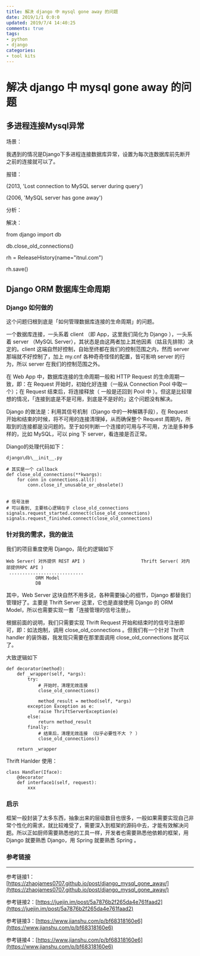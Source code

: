 ```yaml
---
title: 解决 django 中 mysql gone away 的问题
date: 2019/1/1 0:0:0
updated: 2019/7/4 14:40:25
comments: true
tags:
- python
- django
categories:
- tool kits
---
```



# 解决 django 中 mysql gone away 的问题

## 多进程连接Mysql异常

场景：

我遇到的情况是Django下多进程连接数据库异常，设置为每次连数据库前先断开之前的连接就可以了。

报错：

(2013, 'Lost connection to MySQL server during query') 

(2006, 'MySQL server has gone away') 

分析：

解决：

from django import db

db.close_old_connections()

rh = ReleaseHistory(name="itnul.com")

rh.save()





## Django ORM 数据库生命周期

### Django 如何做的

这个问题归根到底是「如何管理数据库连接的生命周期」的问题。

一个数据库连接，一头系着 client （即 App，这里我们简化为 Django ），一头系着 server （MySQL Server），其状态是由这两者加上其他因素（姑且先排除）决定的。client 这端自然好控制，自始至终都在我们的控制范围之内，然而 server 那端就不好控制了，加上 my.cnf 各种奇奇怪怪的配置，皆可影响 server 的行为，所以 server 在我们的控制范围之外。

在 Web App 中，数据库连接的生命周期一般和 HTTP Request 的生命周期一致，即：在 Request 开始时，初始化好连接（一般从 Connection Pool 中取一个）；在 Request 结束后，将连接释放（ 一般是还回到 Pool 中 ）。但这是比较理想的情况，「连接到底是不是可用，到底是不是好的」这个问题没有解决。

Django 的做法是：利用其信号机制（Django 中的一种解耦手段），在 Request 开始和结束的时候，将不可用的连接清理掉，从而确保整个 Request 周期内，所取到的连接都是没问题的。至于如何判断一个连接的可用与不可用，方法是多种多样的，比如 MySQL，可以 ping 下 server，看连接是否正常。

Diango的处理代码如下：

```
django\db\__init__.py

# 其实是一个 callback
def close_old_connections(**kwargs):
    for conn in connections.all():
        conn.close_if_unusable_or_obsolete()


# 信号注册
# 可以看到, 主要核心逻辑在于 close_old_connections
signals.request_started.connect(close_old_connections)
signals.request_finished.connect(close_old_connections)
```



### 针对我的需求，我的做法

我们的项目重度使用 Django，简化的逻辑如下

```
Web Server( 对外提供 REST API )                     Thrift Server( 对内部提供RPC API )
 ............................
           ORM Model
           DB
```

其中，Web Server 这块自然不用多说，各种需要操心的细节，Django 都替我们管理好了。主要是 Thrift Server 这里，它也是直接使用 Django 的 ORM Model，所以也需要实现一套「连接管理的信号注册」。

根据前面的说明，我们只需要实现 Thrift Request 开始和结束时的信号注册即可，即：如法炮制，调用 close_old_connections 。但我们有一个针对 Thrift handler 的装饰器，我发现只需要在那里面调用 close_old_connections 就可以了。

大致逻辑如下

```
def decorator(method):
    def _wrapper(self, *args):
        try:
            # 开始时，清理无效连接
            close_old_connections()
            
            method_result = method(self, *args)
        exception Exception as e:
            raise ThriftServerException(e)
        else:
            return method_result
        finally:
            # 结束后，清理无效连接 （似乎必要性不大 ？ ）
            close_old_connections()
            
    return _wrapper
```

Thrift Hanlder 使用：

```
class Handler(Iface):
    @decorator
    def interface1(self, request):
        xxx
```



### 启示

框架一般封装了太多东西，抽象出来的层级数目也很多，一般如果需要实现自己非常个性化的需求，就比较难受了，需要深入到框架的源码中去，才能有效解决问题。所以正如厨师需要熟悉他的工具一样，开发者也需要熟悉他依赖的框架，用 Django 就要熟悉 Django，用 Spring 就要熟悉 Spring 。



### 参考链接

---

参考链接1：[https://zhaojames0707.github.io/post/django_mysql_gone_away/](https://zhaojames0707.github.io/post/django_mysql_gone_away/)

参考链接2：[https://juejin.im/post/5a7876b2f265da4e761faad2](https://juejin.im/post/5a7876b2f265da4e761faad2)

参考链接3：[https://www.jianshu.com/p/bf68318160e6](https://www.jianshu.com/p/bf68318160e6)

参考链接4：[https://www.jianshu.com/p/bf68318160e6](https://www.jianshu.com/p/bf68318160e6)